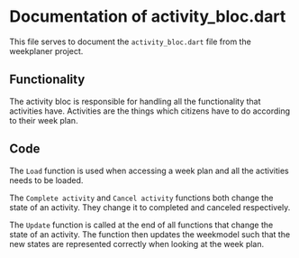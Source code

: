 # Documentation of activity_bloc.dart
This file serves to document the `activity_bloc.dart` file from the weekplaner project.

## Functionality
The activity bloc is responsible for handling all the functionality that activities have.
Activities are the things which citizens have to do according to their week plan.

## Code
The `Load` function is used when accessing a week plan and all the activities needs to be loaded.

The `Complete activity` and `Cancel activity` functions both change the state of an activity.
They change it to completed and canceled respectively.

The `Update` function is called at the end of all functions that change the state of an activity.
The function then updates the weekmodel such that the new states are represented correctly when looking at the week plan.